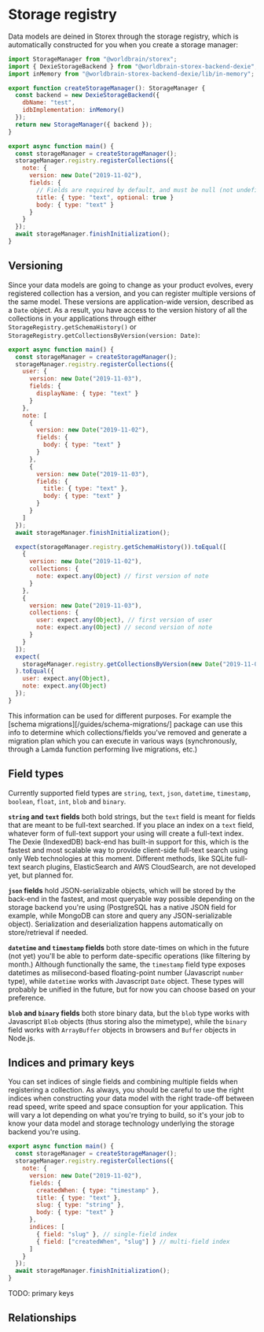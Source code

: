 # Storage registry

Data models are deined in Storex through the storage registry, which is automatically constructed for you when you create a storage manager:

```js
import StorageManager from "@worldbrain/storex";
import { DexieStorageBackend } from "@worldbrain-storex-backend-dexie";
import inMemory from "@worldbrain-storex-backend-dexie/lib/in-memory";

export function createStorageManager(): StorageManager {
  const backend = new DexieStorageBackend({
    dbName: "test",
    idbImplementation: inMemory()
  });
  return new StorageManager({ backend });
}

export async function main() {
  const storageManager = createStorageManager();
  storageManager.registry.registerCollections({
    note: {
      version: new Date("2019-11-02"),
      fields: {
        // Fields are required by default, and must be null (not undefined) when not provided.
        title: { type: "text", optional: true }
        body: { type: "text" }
      }
    }
  });
  await storageManager.finishInitialization();
}
```

## Versioning

Since your data models are going to change as your product evolves, every registered collection has a version, and you can register multiple versions of the same model. These versions are application-wide version, described as a `Date` object. As a result, you have access to the version history of all the collections in your applications through either `StorageRegistry.getSchemaHistory()` or `StorageRegistry.getCollectionsByVersion(version: Date)`:

```js
export async function main() {
  const storageManager = createStorageManager();
  storageManager.registry.registerCollections({
    user: {
      version: new Date("2019-11-03"),
      fields: {
        displayName: { type: "text" }
      }
    },
    note: [
      {
        version: new Date("2019-11-02"),
        fields: {
          body: { type: "text" }
        }
      },
      {
        version: new Date("2019-11-03"),
        fields: {
          title: { type: "text" },
          body: { type: "text" }
        }
      }
    ]
  });
  await storageManager.finishInitialization();

  expect(storageManager.registry.getSchemaHistory()).toEqual([
    {
      version: new Date("2019-11-02"),
      collections: {
        note: expect.any(Object) // first version of note
      }
    },
    {
      version: new Date("2019-11-03"),
      collections: {
        user: expect.any(Object), // first version of user
        note: expect.any(Object) // second version of note
      }
    }
  ]);
  expect(
    storageManager.registry.getCollectionsByVersion(new Date("2019-11-03"))
  ).toEqual({
    user: expect.any(Object),
    note: expect.any(Object)
  });
}
```

This information can be used for different purposes. For example the [schema migrations][/guides/schema-migrations/] package can use this info to determine which collections/fields you've removed and generate a migration plan which you can execute in various ways (synchronously, through a Lamda function performing live migrations, etc.)

## Field types

Currently supported field types are `string`, `text`, `json`, `datetime`, `timestamp`, `boolean`, `float`, `int`, `blob` and `binary`.

**`string` and `text` fields** both bold strings, but the `text` field is meant for fields that are meant to be full-text searched. If you place an index on a `text` field, whatever form of full-text support your using will create a full-text index. The Dexie (IndexedDB) back-end has built-in support for this, which is the fastest and most scalable way to provide client-side full-text search using only Web technologies at this moment. Different methods, like SQLite full-text search plugins, ElasticSearch and AWS CloudSearch, are not developed yet, but planned for.

**`json` fields** hold JSON-serializable objects, which will be stored by the back-end in the fastest, and most queryable way possible depending on the storage backend you're using (PostgreSQL has a native JSON field for example, while MongoDB can store and query any JSON-serializable object). Serialization and deserialization happens automatically on store/retrieval if needed.

**`datetime` and `timestamp` fields** both store date-times on which in the future (not yet) you'll be able to perform date-specific operations (like filtering by month.) Although functionally the same, the `timestamp` field type exposes datetimes as milisecond-based floating-point number (Javascript `number` type), while `datetime` works with Javascript `Date` object. These types will probably be unified in the future, but for now you can choose based on your preference.

**`blob` and `binary` fields** both store binary data, but the `blob` type works with Javascript `Blob` objects (thus storing also the mimetype), while the `binary` field works with `ArrayBuffer` objects in browsers and `Buffer` objects in Node.js.

<!--

Change in future:
- full-text methods
- time related operations
- datetime and timestamp unifications

-->

## Indices and primary keys

You can set indices of single fields and combining multiple fields when registering a collection. As always, you should be careful to use the right indices when constructing your data model with the right trade-off between read speed, write speed and space consuption for your application. This will vary a lot depending on what you're trying to build, so it's your job to know your data model and storage technology underlying the storage backend you're using.

```js
export async function main() {
  const storageManager = createStorageManager();
  storageManager.registry.registerCollections({
    note: {
      version: new Date("2019-11-02"),
      fields: {
        createdWhen: { type: "timestamp" },
        title: { type: "text" },
        slug: { type: "string" },
        body: { type: "text" }
      },
      indices: [
        { field: "slug" }, // single-field index
        { field: ["createdWhen", "slug"] } // multi-field index
      ]
    }
  });
  await storageManager.finishInitialization();
}
```

TODO: primary keys

## Relationships
